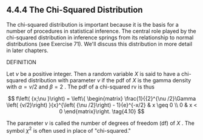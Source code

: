 ## 4.4.4 The Chi-Squared Distribution

The chi-squared distribution is important because it is the basis for a number of procedures in statistical inference. The central role played by the chi-squared distribution in inference springs from its relationship to normal distributions (see Exercise 71). We'll discuss this distribution in more detail in later chapters.

DEFINITION

Let $\nu$ be a positive integer. Then a random variable $X$ is said to have a chi-squared distribution with parameter $\nu$ if the pdf of $X$ is the gamma density with $\alpha = \nu /2$ and $\beta = 2$ . The pdf of a chi-squared rv is thus

$$
f\left( {x;\nu }\right) = \left\{ \begin{matrix} \frac{1}{{2}^{\nu /2}\Gamma \left( {v/2}\right) }{x}^{\left( {\nu /2}\right) - 1}{e}^{-x/2} & x \geq 0 \\ 0 & x < 0 \end{matrix}\right. \tag{4.10}
$$

The parameter $\nu$ is called the number of degrees of freedom (df) of $X$ . The symbol ${\chi }^{2}$ is often used in place of "chi-squared."
